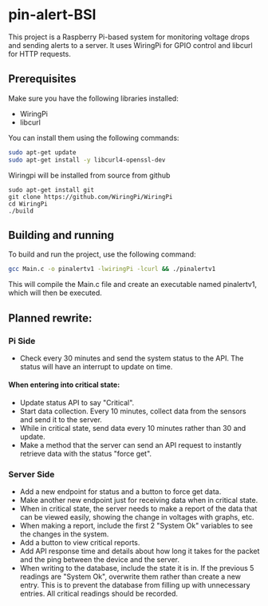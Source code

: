 # pin-alert-BSI

This project is a Raspberry Pi-based system for monitoring voltage drops and sending alerts to a server. It uses WiringPi for GPIO control and libcurl for HTTP requests.

## Prerequisites

Make sure you have the following libraries installed:

- WiringPi
- libcurl

You can install them using the following commands:

```sh
sudo apt-get update
sudo apt-get install -y libcurl4-openssl-dev
```
Wiringpi will be installed from source from github
```ssh
sudo apt-get install git
git clone https://github.com/WiringPi/WiringPi
cd WiringPi
./build
```

## Building and running

To build and run the project, use the following command:  

```sh
gcc Main.c -o pinalertv1 -lwiringPi -lcurl && ./pinalertv1
```
This will compile the Main.c file and create an executable named pinalertv1, which will then be executed.


## Planned rewrite: 

### Pi Side

- Check every 30 minutes and send the system status to the API. The status will have an interrupt to update on time.

#### When entering into critical state:
- Update status API to say "Critical".
- Start data collection. Every 10 minutes, collect data from the sensors and send it to the server.
- While in critical state, send data every 10 minutes rather than 30 and update.
- Make a method that the server can send an API request to instantly retrieve data with the status "force get".

### Server Side

- Add a new endpoint for status and a button to force get data.
- Make another new endpoint just for receiving data when in critical state.
- When in critical state, the server needs to make a report of the data that can be viewed easily, showing the change in voltages with graphs, etc.
- When making a report, include the first 2 "System Ok" variables to see the changes in the system.
- Add a button to view critical reports.
- Add API response time and details about how long it takes for the packet and the ping between the device and the server.
- When writing to the database, include the state it is in. If the previous 5 readings are "System Ok", overwrite them rather than create a new entry. This is to prevent the database from filling up with unnecessary entries. All critical readings should be recorded.